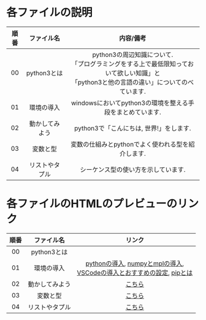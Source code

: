 # 各ファイルの説明

| 順番 | ファイル名 | 内容/備考 |
| :-: | :-: | :-: |
| 00 | python3とは | python3の周辺知識について. <br>「プログラミングをする上で最低限知っておいて欲しい知識」と<br>「python3と他の言語の違い」についてのべています. |
| 01 | 環境の導入 | windowsにおいてpython3の環境を整える手段をまとめています. |
| 02 | 動かしてみよう | python3で「こんにちは, 世界!」をします. |
| 03 | 変数と型 | 変数の仕組みとpythonでよく使われる型を紹介します. |
| 04 | リストやタプル | シーケンス型の使い方を示しています. |

# 各ファイルのHTMLのプレビューのリンク

| 順番 | ファイル名 | リンク |
| :-: | :-: | :-: |
| 00 | python3とは |  |
| 01 | 環境の導入 | [pythonの導入](http://htmlpreview.github.com/?https://github.com/haru1843/usage_mpl/blob/master/python%E3%81%AB%E3%81%A4%E3%81%84%E3%81%A6/%E3%83%97%E3%83%AD%E3%82%B0%E3%83%A9%E3%83%9F%E3%83%B3%E3%82%B0%E8%87%AA%E4%BD%93%E5%88%9D%E3%82%81%E3%81%A6%E3%81%AE%E4%BA%BA/01_%E7%92%B0%E5%A2%83%E3%81%AE%E5%B0%8E%E5%85%A5/python%E3%81%AE%E5%B0%8E%E5%85%A5.html), [numpyとmplの導入](http://htmlpreview.github.com/?https://github.com/haru1843/usage_mpl/blob/master/python%E3%81%AB%E3%81%A4%E3%81%84%E3%81%A6/%E3%83%97%E3%83%AD%E3%82%B0%E3%83%A9%E3%83%9F%E3%83%B3%E3%82%B0%E8%87%AA%E4%BD%93%E5%88%9D%E3%82%81%E3%81%A6%E3%81%AE%E4%BA%BA/01_%E7%92%B0%E5%A2%83%E3%81%AE%E5%B0%8E%E5%85%A5/numpy%E3%81%A8matplotlib%E3%81%AE%E5%B0%8E%E5%85%A5.html), <br>[VSCodeの導入とおすすめの設定](http://htmlpreview.github.com/?), [pipとは](http://htmlpreview.github.com/?https://github.com/haru1843/usage_mpl/blob/master/python%E3%81%AB%E3%81%A4%E3%81%84%E3%81%A6/%E3%83%97%E3%83%AD%E3%82%B0%E3%83%A9%E3%83%9F%E3%83%B3%E3%82%B0%E8%87%AA%E4%BD%93%E5%88%9D%E3%82%81%E3%81%A6%E3%81%AE%E4%BA%BA/01_%E7%92%B0%E5%A2%83%E3%81%AE%E5%B0%8E%E5%85%A5/pip%E3%81%AB%E3%81%A4%E3%81%84%E3%81%A6.html) |
| 02 | 動かしてみよう | [こちら](http://htmlpreview.github.com/?https://github.com/haru1843/usage_mpl/blob/master/python%E3%81%AB%E3%81%A4%E3%81%84%E3%81%A6/%E3%83%97%E3%83%AD%E3%82%B0%E3%83%A9%E3%83%9F%E3%83%B3%E3%82%B0%E8%87%AA%E4%BD%93%E5%88%9D%E3%82%81%E3%81%A6%E3%81%AE%E4%BA%BA/02_%E5%8B%95%E3%81%8B%E3%81%97%E3%81%A6%E3%81%BF%E3%82%88%E3%81%86.html) |
| 03 | 変数と型 | [こちら](http://htmlpreview.github.com/?https://github.com/haru1843/usage_mpl/blob/master/python%E3%81%AB%E3%81%A4%E3%81%84%E3%81%A6/%E3%83%97%E3%83%AD%E3%82%B0%E3%83%A9%E3%83%9F%E3%83%B3%E3%82%B0%E8%87%AA%E4%BD%93%E5%88%9D%E3%82%81%E3%81%A6%E3%81%AE%E4%BA%BA/03_%E5%A4%89%E6%95%B0%E3%81%A8%E5%9E%8B.html) |
| 04 | リストやタプル | [こちら](http://htmlpreview.github.com/?https://github.com/haru1843/usage_mpl/blob/master/python%E3%81%AB%E3%81%A4%E3%81%84%E3%81%A6/%E3%83%97%E3%83%AD%E3%82%B0%E3%83%A9%E3%83%9F%E3%83%B3%E3%82%B0%E8%87%AA%E4%BD%93%E5%88%9D%E3%82%81%E3%81%A6%E3%81%AE%E4%BA%BA/04_%E3%83%AA%E3%82%B9%E3%83%88%E3%82%84%E3%82%BF%E3%83%97%E3%83%AB.html) |


<!-- http://htmlpreview.github.com/? -->